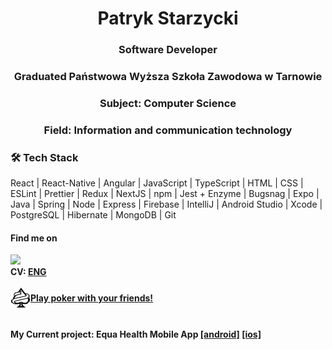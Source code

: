 <h1 align="center">Patryk Starzycki</h1>

<h3 align="center">Software Developer</h3>
<h3 align="center">Graduated Państwowa Wyższa Szkoła Zawodowa w Tarnowie</h3>
<h3 align="center">Subject: Computer Science</h3>
<h3 align="center">Field: Information and communication technology</h3>

<h3>🛠 Tech Stack</h3>

React | React-Native | Angular | JavaScript | TypeScript | HTML | CSS | ESLint | Prettier | Redux | NextJS | npm | Jest + Enzyme | Bugsnag | Expo | Java | Spring | Node | Express | Firebase | IntelliJ | Android Studio | Xcode | PostgreSQL | Hibernate | MongoDB | Git

<h4>Find me on</h4>
<a href="https://www.linkedin.com/in/patryk-starzycki/"><img src="https://img.shields.io/badge/LinkedIn-0077B5?style=for-the-badge&logo=linkedin&logoColor=white" /></a><br>
<b>CV: <a href="https://github.com/fay3r/fay3r/blob/main/PS_CV_ENG.pdf">ENG</a>
 <br> <br>
<a style="display:flex;align-items:center" href="https://riverjackpoker.com/"><img src="https://github.com/fay3r/fay3r/blob/main/favicon.png"/> Play poker with your friends!</a>
<br><br>
My Current project: Equa Health Mobile App 
<a href="https://play.google.com/store/apps/details?id=com.imeditate.equaapp">[android]</a>
<a href="https://apps.apple.com/us/app/equa/id1541398915">[ios]</a>
